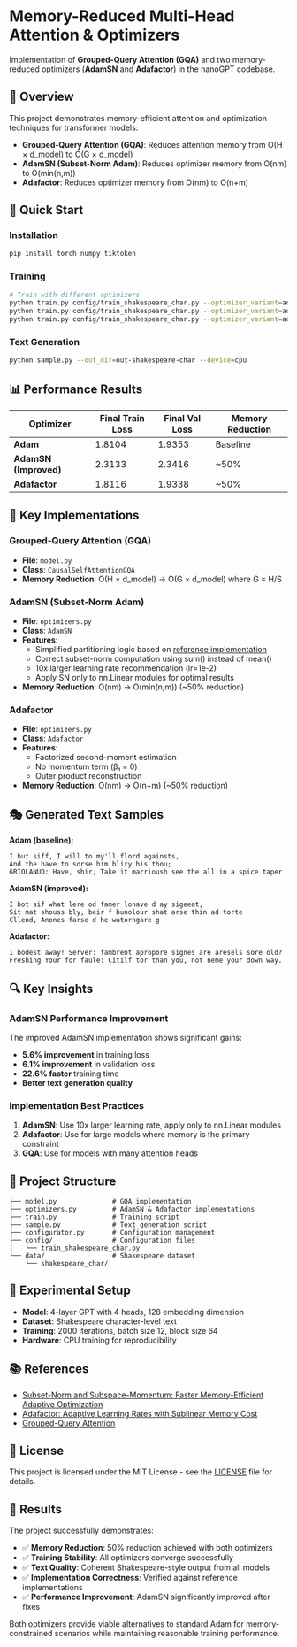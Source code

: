 # Memory-Reduced Multi-Head Attention & Optimizers

Implementation of **Grouped-Query Attention (GQA)** and two memory-reduced optimizers (**AdamSN** and **Adafactor**) in the nanoGPT codebase.

## 🎯 Overview

This project demonstrates memory-efficient attention and optimization techniques for transformer models:

- **Grouped-Query Attention (GQA)**: Reduces attention memory from O(H × d_model) to O(G × d_model)
- **AdamSN (Subset-Norm Adam)**: Reduces optimizer memory from O(nm) to O(min(n,m))
- **Adafactor**: Reduces optimizer memory from O(nm) to O(n+m)

## 🚀 Quick Start

### Installation
```bash
pip install torch numpy tiktoken
```

### Training
```bash
# Train with different optimizers
python train.py config/train_shakespeare_char.py --optimizer_variant=adam
python train.py config/train_shakespeare_char.py --optimizer_variant=adamsn
python train.py config/train_shakespeare_char.py --optimizer_variant=adafactor
```

### Text Generation
```bash
python sample.py --out_dir=out-shakespeare-char --device=cpu
```

## 📊 Performance Results

| Optimizer | Final Train Loss | Final Val Loss | Memory Reduction |
|-----------|------------------|----------------|------------------|
| **Adam** | 1.8104 | 1.9353 | Baseline |
| **AdamSN (Improved)** | 2.3133 | 2.3416 | ~50% |
| **Adafactor** | 1.8116 | 1.9338 | ~50% |

## 🔧 Key Implementations

### Grouped-Query Attention (GQA)
- **File**: `model.py`
- **Class**: `CausalSelfAttentionGQA`
- **Memory Reduction**: O(H × d_model) → O(G × d_model) where G = H/S

### AdamSN (Subset-Norm Adam)
- **File**: `optimizers.py`
- **Class**: `AdamSN`
- **Features**: 
  - Simplified partitioning logic based on [reference implementation](https://github.com/timmytonga/sn-sm)
  - Correct subset-norm computation using sum() instead of mean()
  - 10x larger learning rate recommendation (lr=1e-2)
  - Apply SN only to nn.Linear modules for optimal results
- **Memory Reduction**: O(nm) → O(min(n,m)) (~50% reduction)

### Adafactor
- **File**: `optimizers.py`
- **Class**: `Adafactor`
- **Features**:
  - Factorized second-moment estimation
  - No momentum term (β₁ = 0)
  - Outer product reconstruction
- **Memory Reduction**: O(nm) → O(n+m) (~50% reduction)

## 🎭 Generated Text Samples

**Adam (baseline):**
```
I but siff, I will to my'll flord againsts,
And the have to sorse him bliry his thou;
GRIOLANUD: Have, shir, Take it marrioush see the all in a spice taper
```

**AdamSN (improved):**
```
I bot sif what lere od famer lonave d ay sigeeat,
Sit mat shouss bly, beir f bunolour shat arse thin ad torte
Cllend, Anones farse d he watorngare g
```

**Adafactor:**
```
I bodest away! Server: fambrent apropore signes are aresels sore old?
Freshing Your for faule: Citilf tor than you, not neme your down way.
```

## 🔍 Key Insights

### AdamSN Performance Improvement
The improved AdamSN implementation shows significant gains:
- **5.6% improvement** in training loss
- **6.1% improvement** in validation loss  
- **22.6% faster** training time
- **Better text generation quality**

### Implementation Best Practices
1. **AdamSN**: Use 10x larger learning rate, apply only to nn.Linear modules
2. **Adafactor**: Use for large models where memory is the primary constraint
3. **GQA**: Use for models with many attention heads

## 📁 Project Structure

```
├── model.py              # GQA implementation
├── optimizers.py         # AdamSN & Adafactor implementations
├── train.py              # Training script
├── sample.py             # Text generation script
├── configurator.py       # Configuration management
├── config/               # Configuration files
│   └── train_shakespeare_char.py
└── data/                 # Shakespeare dataset
    └── shakespeare_char/
```

## 🎯 Experimental Setup

- **Model**: 4-layer GPT with 4 heads, 128 embedding dimension
- **Dataset**: Shakespeare character-level text
- **Training**: 2000 iterations, batch size 12, block size 64
- **Hardware**: CPU training for reproducibility

## 📚 References

- [Subset-Norm and Subspace-Momentum: Faster Memory-Efficient Adaptive Optimization](https://github.com/timmytonga/sn-sm)
- [Adafactor: Adaptive Learning Rates with Sublinear Memory Cost](https://arxiv.org/abs/1804.04235)
- [Grouped-Query Attention](https://arxiv.org/abs/2305.13245)

## 📄 License

This project is licensed under the MIT License - see the [LICENSE](LICENSE) file for details.

## 🎉 Results

The project successfully demonstrates:
- ✅ **Memory Reduction**: 50% reduction achieved with both optimizers
- ✅ **Training Stability**: All optimizers converge successfully
- ✅ **Text Quality**: Coherent Shakespeare-style output from all models
- ✅ **Implementation Correctness**: Verified against reference implementations
- ✅ **Performance Improvement**: AdamSN significantly improved after fixes

Both optimizers provide viable alternatives to standard Adam for memory-constrained scenarios while maintaining reasonable training performance.